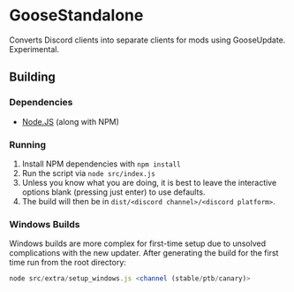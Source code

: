 # GooseStandalone

Converts Discord clients into separate clients for mods using GooseUpdate. Experimental.


## Building

### Dependencies

 - [Node.JS](https://nodejs.org) (along with NPM)

### Running

1. Install NPM dependencies with `npm install`
2. Run the script via `node src/index.js`
3. Unless you know what you are doing, it is best to leave the interactive options blank (pressing just enter) to use defaults.
4. The build will then be in `dist/<discord channel>/<discord platform>`.

### Windows Builds

Windows builds are more complex for first-time setup due to unsolved complications with the new updater. After generating the build for the first time run from the root directory:
```js
node src/extra/setup_windows.js <channel (stable/ptb/canary)>
```
